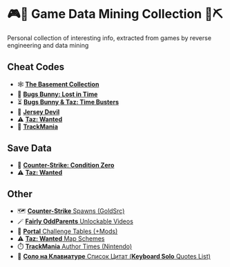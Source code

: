 # 🎮🦖 Game Data Mining Collection 💎⛏️

Personal collection of interesting info, extracted from games by reverse engineering and data mining

## Cheat Codes
- 🕸️ [**The Basement Collection**](The%20Basement%20Collection/Cheat%20Codes.md)
- 🥕 [**Bugs Bunny: Lost in Time**](Bugs%20Bunny%20Lost%20in%20Time/Cheat%20Codes.md)
- ⏳ [**Bugs Bunny & Taz: Time Busters**](Bugs%20Bunny%20%26%20Taz%20Time%20Busters/Cheat%20Codes.md)
- 🦇 [**Jersey Devil**](Jersey%20Devil/Cheat%20Codes.md)
- ⚠️ [**Taz: Wanted**](Taz%20Wanted/Cheat%20Codes.md)
- 🏁 [**TrackMania**](TrackMania/Cheat%20Codes.md)

## Save Data
- 🔫 [**Counter-Strike: Condition Zero**](Counter-Strike%20Condition%20Zero/Save)
- ⚠️ [**Taz: Wanted**](Taz%20Wanted/Save)

## Other
- 🗺️ [**Counter-Strike** Spawns (GoldSrc)](Counter-Strike%20Condition%20Zero/Map%20Spawns.md)
- 🪄 [**Fairly OddParents** Unlockable Videos](Fairly%20OddParents/Unlockables.md)
- 🍰 [**Portal** Challenge Tables (+Mods)](Portal/Challenges.md)
- ⚠️ [**Taz: Wanted** Map Schemes](Taz%20Wanted/Map%20Schemes.md)
- ⏱️ [**TrackMania** Author Times (Nintendo)](TrackMania/Author%20Times%20Nintendo.md)
- 🎹 [**Соло на Клавиатуре** Список Цитат (**Keyboard Solo** Quotes List)](Keyboard%20Solo/ReadMe.md)
